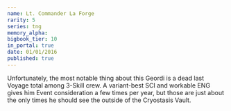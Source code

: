 ```yaml
---
name: Lt. Commander La Forge
rarity: 5
series: tng
memory_alpha:
bigbook_tier: 10
in_portal: true
date: 01/01/2016
published: true
---
```


Unfortunately, the most notable thing about this Geordi is a dead last Voyage total among 3-Skill crew. A variant-best SCI and workable ENG gives him Event consideration a few times per year, but those are just about the only times he should see the outside of the Cryostasis Vault.
